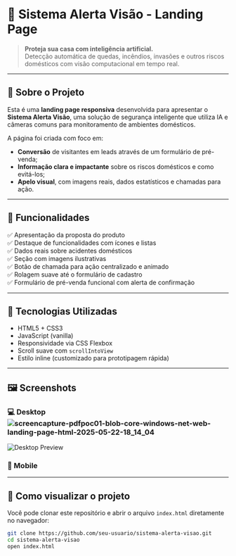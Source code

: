 # 🚨 Sistema Alerta Visão - Landing Page

> **Proteja sua casa com inteligência artificial.**  
> Detecção automática de quedas, incêndios, invasões e outros riscos domésticos com visão computacional em tempo real.

---

## 📌 Sobre o Projeto

Esta é uma **landing page responsiva** desenvolvida para apresentar o **Sistema Alerta Visão**, uma solução de segurança inteligente que utiliza IA e câmeras comuns para monitoramento de ambientes domésticos.

A página foi criada com foco em:

- **Conversão** de visitantes em leads através de um formulário de pré-venda;
- **Informação clara e impactante** sobre os riscos domésticos e como evitá-los;
- **Apelo visual**, com imagens reais, dados estatísticos e chamadas para ação.

---

## 🎯 Funcionalidades

✅ Apresentação da proposta do produto  
✅ Destaque de funcionalidades com ícones e listas  
✅ Dados reais sobre acidentes domésticos  
✅ Seção com imagens ilustrativas  
✅ Botão de chamada para ação centralizado e animado  
✅ Rolagem suave até o formulário de cadastro  
✅ Formulário de pré-venda funcional com alerta de confirmação  

---

## 🧪 Tecnologias Utilizadas

- HTML5 + CSS3
- JavaScript (vanilla)
- Responsividade via CSS Flexbox
- Scroll suave com `scrollIntoView`
- Estilo inline (customizado para prototipagem rápida)

---

## 🖼️ Screenshots

### 💻 Desktop  ![screencapture-pdfpoc01-blob-core-windows-net-web-landing-page-html-2025-05-22-18_14_04](https://github.com/user-attachments/assets/7f1139c2-b4fd-42cf-8249-52ea160597ef)

![Desktop Preview]()

### 📱 Mobile  


---

## 🚀 Como visualizar o projeto

Você pode clonar este repositório e abrir o arquivo `index.html` diretamente no navegador:

```bash
git clone https://github.com/seu-usuario/sistema-alerta-visao.git
cd sistema-alerta-visao
open index.html
